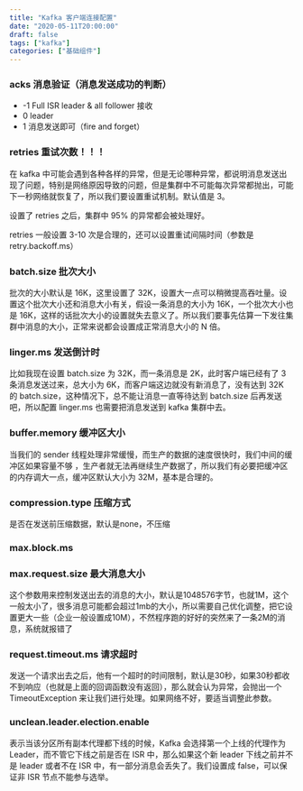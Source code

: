```yaml
---
title: "Kafka 客户端连接配置"
date: "2020-05-11T20:00:00"
draft: false
tags: ["kafka"]
categories: ["基础组件"]
---
```


### acks 消息验证（消息发送成功的判断）

- -1  Full ISR   leader & all follower 接收
-  0  leader
-  1  消息发送即可（fire and forget）

### retries 重试次数！！！
在 kafka 中可能会遇到各种各样的异常，但是无论哪种异常，都说明消息发送出现了问题，特别是网络原因导致的问题，但是集群中不可能每次异常都抛出，可能下一秒网络就恢复了，所以我们要设置重试机制。默认值是 3。

设置了 retries 之后，集群中 95% 的异常都会被处理好。

retries 一般设置 3-10 次是合理的，还可以设置重试间隔时间（参数是 retry.backoff.ms）

### batch.size 批次大小
批次的大小默认是 16K，这里设置了 32K，设置大一点可以稍微提高吞吐量。设置这个批次大小还和消息大小有关，假设一条消息的大小为 16K，一个批次大小也是 16K，这样的话批次大小的设置就失去意义了。所以我们要事先估算一下发往集群中消息的大小，正常来说都会设置成正常消息大小的 N 倍。

### linger.ms 发送倒计时
比如我现在设置 batch.size 为 32K，而一条消息是 2K，此时客户端已经有了 3 条消息发送过来，总大小为 6K，而客户端这边就没有新消息了，没有达到 32K 的 batch.size，这种情况下，总不能让消息一直等待达到 batch.size 后再发送吧，所以配置 linger.ms 也需要把消息发送到 kafka 集群中去。

### buffer.memory 缓冲区大小
当我们的 sender 线程处理非常缓慢，而生产的数据的速度很快时，我们中间的缓冲区如果容量不够 ，生产者就无法再继续生产数据了，所以我们有必要把缓冲区的内存调大一点，缓冲区默认大小为 32M，基本是合理的。

### compression.type 压缩方式
是否在发送前压缩数据，默认是none，不压缩

### max.block.ms
### max.request.size 最大消息大小
这个参数用来控制发送出去的消息的大小，默认是1048576字节，也就1M，这个一般太小了，很多消息可能都会超过1mb的大小，所以需要自己优化调整，把它设置更大一些（企业一般设置成10M），不然程序跑的好好的突然来了一条2M的消息，系统就报错了

### request.timeout.ms 请求超时
发送一个请求出去之后，他有一个超时的时间限制，默认是30秒，如果30秒都收不到响应（也就是上面的回调函数没有返回），那么就会认为异常，会抛出一个 TimeoutException 来让我们进行处理。如果网络不好，要适当调整此参数。


### unclean.leader.election.enable
表示当该分区所有副本代理都下线的时候，Kafka 会选择第一个上线的代理作为 Leader，而不管它下线之前是否在 ISR 中，那么如果这个新 leader 下线之前并不是 leader 或者不在 ISR 中，有一部分消息会丢失了。我们设置成 false，可以保证非 ISR 节点不能参与选举。